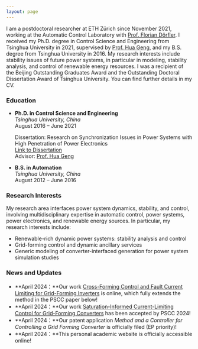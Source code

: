 ```yaml
---
layout: page
---
```


I am a postdoctoral researcher at ETH Zürich since November 2021, working at the Automatic Control Laboratory with [Prof. Florian Dörfler](https://people.ee.ethz.ch/~floriand/index.html). I received my Ph.D. degree in Control Science and Engineering from Tsinghua University in 2021, supervised by [Prof. Hua Geng](https://www.au.tsinghua.edu.cn/info/1094/1517.htm), and my B.S. degree from Tsinghua University in 2016. My research interests include stability issues of future power systems, in particular in modeling, stability analysis, and control of renewable energy resources. I was a recipient of the Beijing Outstanding Graduates Award and the Outstanding Doctoral Dissertation Award of Tsinghua University. You can find further details in my CV.


### Education

- **Ph.D. in Control Science and Engineering**  
  _Tsinghua University, China_  
  August 2016 – June 2021
  
  Dissertation: Research on Synchronization Issues in Power Systems with High Penetration of Power Electronics  
  [Link to Dissertation](https://doi.org/10.13140/RG.2.2.32901.93928)  
  Advisor: [Prof. Hua Geng](https://www.au.tsinghua.edu.cn/info/1079/3102.htm)

- **B.S. in Automation**  
  _Tsinghua University, China_  
  August 2012 – June 2016


### Research Interests

My research area interfaces power system dynamics, stability, and control, involving multidisciplinary expertise in automatic control, power systems, power electronics, and renewable energy sources. In particular, my research interests include:
- Renewable-rich dynamic power systems: stability analysis and control
- Grid-forming control and dynamic ancillary services
- Generic modeling of converter-interfaced generation for power system simulation studies


### News and Updates

- **April 2024：**Our work [Cross-Forming Control and Fault Current Limiting for Grid-Forming Inverters](https://arxiv.org/abs/2404.13376) is online, which fully extends the method in the PSCC paper below!
- **April 2024：**Our work [Saturation-Informed Current-Limiting Control for Grid-Forming Converters](https://arxiv.org/abs/2404.07682) has been accepted by PSCC 2024!
- **April 2024：**Our patent application *Method and a Controller for Controlling a Grid Forming Converter* is officially filed (EP priority)!
- **April 2024：**This personal academic website is officially accessible online!
